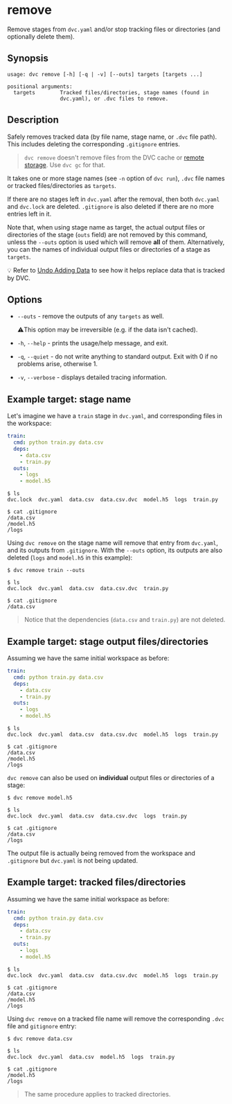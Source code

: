 # remove

Remove stages from `dvc.yaml` and/or stop tracking files or directories (and
optionally delete them).

## Synopsis

```usage
usage: dvc remove [-h] [-q | -v] [--outs] targets [targets ...]

positional arguments:
  targets        Tracked files/directories, stage names (found in
                 dvc.yaml), or .dvc files to remove.
```

## Description

Safely removes tracked data (by file name, stage name, or `.dvc` file path).
This includes deleting the corresponding `.gitignore` entries.

> `dvc remove` doesn't remove files from the DVC <abbr>cache</abbr> or
> [remote storage](/doc/command-reference/remote). Use `dvc gc` for that.

It takes one or more stage names (see `-n` option of `dvc run`), `.dvc` file
names or tracked files/directories as `targets`.

If there are no stages left in `dvc.yaml` after the removal, then both
`dvc.yaml` and `dvc.lock` are deleted. `.gitignore` is also deleted if there are
no more entries left in it.

Note that, when using stage name as target, the actual <abbr>output</abbr> files
or directories of the stage (`outs` field) are not removed by this command,
unless the `--outs` option is used which will remove **all** of them.
Alternatively, you can the names of individual <abbr>output</abbr> files or
directories of a stage as `targets`.

💡 Refer to [Undo Adding Data](/doc/user-guide/how-to/stop-tracking-data) to see
how it helps replace data that is tracked by DVC.

## Options

- `--outs` - remove the outputs of any `targets` as well.

  ⚠️This option may be irreversible (e.g. if the data isn't cached).

- `-h`, `--help` - prints the usage/help message, and exit.

- `-q`, `--quiet` - do not write anything to standard output. Exit with 0 if no
  problems arise, otherwise 1.

- `-v`, `--verbose` - displays detailed tracing information.

## Example target: stage name

Let's imagine we have a `train` stage in `dvc.yaml`, and corresponding files in
the <abbr>workspace</abbr>:

```yaml
train:
  cmd: python train.py data.csv
  deps:
    - data.csv
    - train.py
  outs:
    - logs
    - model.h5
```

```dvc
$ ls
dvc.lock  dvc.yaml  data.csv  data.csv.dvc  model.h5  logs  train.py

$ cat .gitignore
/data.csv
/model.h5
/logs
```

Using `dvc remove` on the stage name will remove that entry from `dvc.yaml`, and
its outputs from `.gitignore`. With the `--outs` option, its outputs are also
deleted (`logs` and `model.h5` in this example):

```dvc
$ dvc remove train --outs

$ ls
dvc.lock  dvc.yaml  data.csv  data.csv.dvc  train.py

$ cat .gitignore
/data.csv
```

> Notice that the dependencies (`data.csv` and `train.py`) are not deleted.

## Example target: stage output files/directories

Assuming we have the same initial <abbr>workspace</abbr> as before:

```yaml
train:
  cmd: python train.py data.csv
  deps:
    - data.csv
    - train.py
  outs:
    - logs
    - model.h5
```

```dvc
$ ls
dvc.lock  dvc.yaml  data.csv  data.csv.dvc  model.h5  logs  train.py

$ cat .gitignore
/data.csv
/model.h5
/logs
```

`dvc remove` can also be used on **individual** <abbr>output</abbr> files or
directories of a stage:

```dvc
$ dvc remove model.h5

$ ls
dvc.lock  dvc.yaml  data.csv  data.csv.dvc  logs  train.py

$ cat .gitignore
/data.csv
/logs
```

The <abbr>output</abbr> file is actually being removed from the
<abbr>workspace</abbr> and `.gitignore` but `dvc.yaml` is not being updated.

## Example target: tracked files/directories

Assuming we have the same initial <abbr>workspace</abbr> as before:

```yaml
train:
  cmd: python train.py data.csv
  deps:
    - data.csv
    - train.py
  outs:
    - logs
    - model.h5
```

```dvc
$ ls
dvc.lock  dvc.yaml  data.csv  data.csv.dvc  model.h5  logs  train.py

$ cat .gitignore
/data.csv
/model.h5
/logs
```

Using `dvc remove` on a tracked file name will remove the corresponding `.dvc`
file and `gitignore` entry:

```dvc
$ dvc remove data.csv

$ ls
dvc.lock  dvc.yaml  data.csv  model.h5  logs  train.py

$ cat .gitignore
/model.h5
/logs
```

> The same procedure applies to tracked directories.
